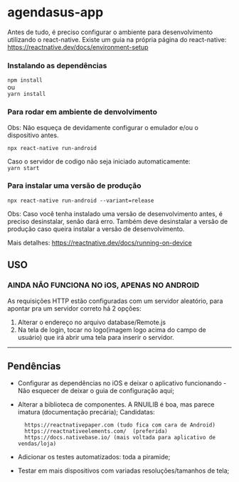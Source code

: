 # agendasus-app

Antes de tudo, é preciso configurar o ambiente para desenvolvimento utilizando o react-native. Existe um guia na própria página do react-native: https://reactnative.dev/docs/environment-setup

### Instalando as dependências

`npm install`
 <br/>ou 
<br/>`yarn install`

### Para rodar em ambiente de denvolvimento
Obs: Não esqueça de devidamente configurar o emulador e/ou o dispositivo antes.

`npx react-native run-android`

Caso o servidor de codigo não seja iniciado automaticamente:
<br/>
`yarn start`

### Para instalar uma versão de produção
`npx react-native run-android --variant=release`

Obs: Caso você tenha instalado uma versão de desenvolvimento antes, é preciso desinstalar, senão dará erro. Também deve desinstalar a versão de produção caso queira instalar a versão de desenvolvimento.

Mais detalhes:
https://reactnative.dev/docs/running-on-device


## USO
### AINDA NÃO FUNCIONA NO iOS, APENAS NO ANDROID

As requisições HTTP estão configuradas com um servidor aleatório, para apontar pra um servidor correto há 2 opções:
1. Alterar o endereço no arquivo database/Remote.js
2. Na tela de login, tocar no logo(imagem logo acima do campo de usuário) que irá abrir uma tela para inserir o servidor.



------------

## Pendências
- Configurar as dependências no iOS e deixar o aplicativo funcionando - Não esquecer de deixar o guia de configuração aqui;
- Alterar a biblioteca de componentes. A RNUILIB é boa, mas parece imatura (documentação precária);
	Candidatas: 

		https://reactnativepaper.com (tudo fica com cara de Android)
		https://reactnativeelements.com/  (preferida)
		https://docs.nativebase.io/ (mais voltada para aplicativo de vendas/loja)

- Adicionar os testes automatizados: toda a piramide;
- Testar em mais dispositivos com variadas resoluções/tamanhos de tela;
